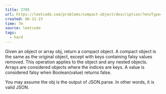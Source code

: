 ```yaml
---
title: 2705
url: https://leetcode.com/problems/compact-object/description/?envType=study-plan-v2&envId=30-days-of-javascript
created: 06-11-23
time: 7m
source: leetcode
tags:
  - hard
---
```


Given an object or array obj, return a compact object. A compact object is the same as the original object, except with keys containing falsy values removed. This operation applies to the object and any nested objects. Arrays are considered objects where the indices are keys. A value is considered falsy when Boolean(value) returns false.

You may assume the obj is the output of JSON.parse. In other words, it is valid JSON.